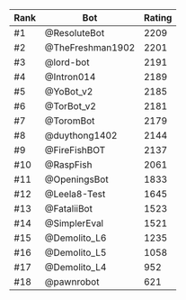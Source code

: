 Rank|Bot|Rating
---|---|---
#1|@ResoluteBot|2209
#2|@TheFreshman1902|2201
#3|@lord-bot|2191
#4|@Intron014|2189
#5|@YoBot_v2|2185
#6|@TorBot_v2|2181
#7|@ToromBot|2179
#8|@duythong1402|2144
#9|@FireFishBOT|2137
#10|@RaspFish|2061
#11|@OpeningsBot|1833
#12|@Leela8-Test|1645
#13|@FataliiBot|1523
#14|@SimplerEval|1521
#15|@Demolito_L6|1235
#16|@Demolito_L5|1058
#17|@Demolito_L4|952
#18|@pawnrobot|621
